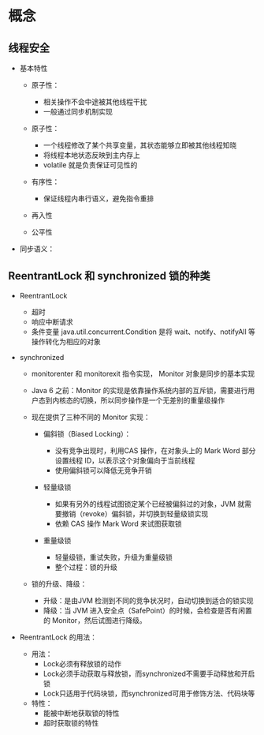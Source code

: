 # 概念

## 线程安全
- 基本特性
  - 原子性：
    - 相关操作不会中途被其他线程干扰
    - 一般通过同步机制实现

  - 原子性：
    - 一个线程修改了某个共享变量，其状态能够立即被其他线程知晓
    - 将线程本地状态反映到主内存上
    - volatile 就是负责保证可见性的

  - 有序性：
    - 保证线程内串行语义，避免指令重排

  - 再入性

  - 公平性

- 同步语义：



## ReentrantLock 和 synchronized 锁的种类
- ReentrantLock
  - 超时
  - 响应中断请求
  - 条件变量 java.util.concurrent.Condition 是将 wait、notify、notifyAll 等操作转化为相应的对象


- synchronized
  - monitorenter 和 monitorexit 指令实现， Monitor 对象是同步的基本实现
  - Java 6 之前：Monitor 的实现是依靠操作系统内部的互斥锁，需要进行用户态到内核态的切换，所以同步操作是一个无差别的重量级操作
  - 现在提供了三种不同的 Monitor 实现：
    - 偏斜锁（Biased Locking）：
      - 没有竞争出现时，利用CAS 操作，在对象头上的 Mark Word 部分设置线程 ID，以表示这个对象偏向于当前线程
      - 使用偏斜锁可以降低无竞争开销
      
    - 轻量级锁
      - 如果有另外的线程试图锁定某个已经被偏斜过的对象，JVM 就需要撤销（revoke）偏斜锁，并切换到轻量级锁实现
      - 依赖 CAS 操作 Mark Word 来试图获取锁

    - 重量级锁
      - 轻量级锁，重试失败，升级为重量级锁
      - 整个过程：锁的升级

  - 锁的升级、降级：
    - 升级：是由JVM 检测到不同的竞争状况时，自动切换到适合的锁实现
    - 降级：当 JVM 进入安全点（SafePoint）的时候，会检查是否有闲置的 Monitor，然后试图进行降级。

- ReentrantLock 的用法：
  - 用法：
    - Lock必须有释放锁的动作
    - Lock必须手动获取与释放锁，而synchronized不需要手动释放和开启锁
    - Lock只适用于代码块锁，而synchronized可用于修饰方法、代码块等
  - 特性：
    - 能被中断地获取锁的特性
    - 超时获取锁的特性
